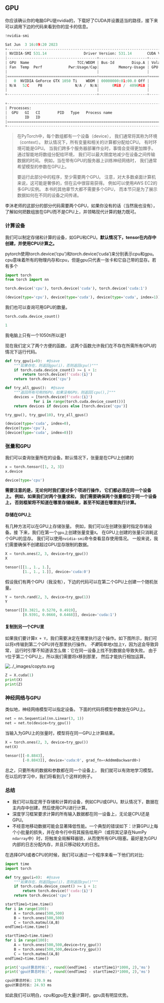 ## GPU

你应该确认你的电脑GPU是nvidia的，下载好了CUDA并设置适当的路径，接下来可以调用下边的代码来看到你的显卡的信息。

```python
!nvidia-smi
```

```python
Sat Jun  3 16:09:20 2023       
+---------------------------------------------------------------------------------------+
| NVIDIA-SMI 531.14                 Driver Version: 531.14       CUDA Version: 12.1     |
|-----------------------------------------+----------------------+----------------------+
| GPU  Name                      TCC/WDDM | Bus-Id        Disp.A | Volatile Uncorr. ECC |
| Fan  Temp  Perf            Pwr:Usage/Cap|         Memory-Usage | GPU-Util  Compute M. |
|                                         |                      |               MIG M. |
|=========================================+======================+======================|
|   0  NVIDIA GeForce GTX 1050 Ti    WDDM | 00000000:01:00.0 Off |                  N/A |
| N/A   52C    P8               N/A /  N/A|      0MiB /  4096MiB |      1%      Default |
|                                         |                      |                  N/A |
+-----------------------------------------+----------------------+----------------------+
                                                                                         
+---------------------------------------------------------------------------------------+
| Processes:                                                                            |
|  GPU   GI   CI        PID   Type   Process name                            GPU Memory |
|        ID   ID                                                             Usage      |
|=======================================================================================|
+---------------------------------------------------------------------------------------+
```

> 在PyTorch中，每个数组都有一个设备（device）， 我们通常将其称为环境（context）。 默认情况下，所有变量和相关的计算都分配给CPU。 有时环境可能是GPU。 当我们跨多个服务器部署作业时，事情会变得更加棘手。 通过智能地将数组分配给环境， 我们可以最大限度地减少在设备之间传输数据的时间。 例如，当在带有GPU的服务器上训练神经网络时， 我们通常希望模型的参数在GPU上。
>
> 要运行此部分中的程序，至少需要两个GPU。 注意，对大多数桌面计算机来说，这可能是奢侈的，但在云中很容易获得。 例如可以使用AWS EC2的多GPU实例。 本书的其他章节大都不需要多个GPU， 而本节只是为了展示数据如何在不同的设备之间传递。

李沐老师的这部分的部分代码需要两个GPU，如果你没有的话（当然我也没有），了解如何把数组放在GPU而不是CPU上，并领略现代计算的魅力既可。

### 计算设备

我们可以制定存储和计算的设备，如GPU和CPU。**默认情况下，tensor在内存中创建，并使用CPU计算之。**

pytorch使用torch.device(‘cpu’)和torch.device(‘cuda’)来分别表示cpu和gpu。cpu意味着所有的物理内存和cpu，但是gpu只代表一张卡和它自己带的显存。若有多个

```python
import torch
from torch import nn

torch.device('cpu'), torch.device('cuda'), torch.device('cuda:1')
```

```python
(device(type='cpu'), device(type='cuda'), device(type='cuda', index=1))
```

我们也可以查询可用GPU的数量。

```python
torch.cuda.device_count()
```

```python
1
```

我电脑上只有一个1050ti所以是1

现在我们定义了两个方便的函数， 这两个函数允许我们在不存在所需所有GPU的情况下运行代码。

```python
def try_gpu(i=0):  #@save
    """如果存在，则返回gpu(i)，否则返回cpu()"""
    if torch.cuda.device_count() >= i + 1:
        return torch.device(f'cuda:{i}')
    return torch.device('cpu')

def try_all_gpus():  #@save
    """返回所有可用的GPU，如果没有GPU，则返回[cpu(),]"""
    devices = [torch.device(f'cuda:{i}')
             for i in range(torch.cuda.device_count())]
    return devices if devices else [torch.device('cpu')]

try_gpu(), try_gpu(10), try_all_gpus()
```

  ```python
(device(type='cuda', index=0),
 device(type='cpu'),
 [device(type='cuda', index=0)])
  ```



### 张量和GPU

我们可以查询张量所在的设备。默认情况下，张量是在CPU上创建的

```python
x = torch.tensor([1, 2, 3])
x.device
```

```python
device(type='cpu')
```

**需要注意的是，无论何时我们要对多个项进行操作， 它们都必须在同一个设备上。 例如，如果我们对两个张量求和， 我们需要确保两个张量都位于同一个设备上， 否则框架将不知道在哪里存储结果，甚至不知道在哪里执行计算。**  

#### 存储在GPU上

有几种方法可以在GPU上存储张量。 例如，我们可以在创建张量时指定存储设备。接 下来，我们在第一个`gpu`上创建张量变量`X`。 在GPU上创建的张量只消耗这个GPU的显存。 我们可以使用`nvidia-smi`命令查看显存使用情况。 一般来说，我们需要确保不创建超过GPU显存限制的数据。

```python
X = torch.ones(2, 3, device=try_gpu())
X
```

```python
tensor([[1., 1., 1.],
        [1., 1., 1.]], device='cuda:0')
```

假设我们有两个GPU（我没有），下边的代码可以在第二个GPU上创建一个随机张量。

```python
Y = torch.rand(2, 3, device=try_gpu(1))
Y
```

```python
tensor([[0.3821, 0.5270, 0.4919],
        [0.9391, 0.0660, 0.6468]], device='cuda:1')
```

#### 复制到另一个CPU里

如果我们要计算`X + Y`，我们需要决定在哪里执行这个操作。如下图所示，我们可以将`X`传输到第二个GPU并在那里执行操作。 *不要*简单地`X`加上`Y`，因为这会导致异常， 运行时引擎不知道该怎么做：它在同一设备上找不到数据会导致失败。 由于`Y`位于第二个GPU上，所以我们需要将`X`移到那里， 然后才能执行相加运算。

![../_images/copyto.svg](C:\Users\裴英豪\Desktop\思维导图总结\第二个月\深度学习笔记\source\copyto.svg)

```python
Z = X.cuda(1)
print(X)
print(Z)
```





### 神经网络与GPU

类似地，神经网络模型可以指定设备。 下面的代码将模型参数放在GPU上。

```python
net = nn.Sequential(nn.Linear(3, 1))
net = net.to(device=try_gpu())
```

  

当输入为GPU上的张量时，模型将在同一GPU上计算结果。

```python
X = torch.ones(2, 3, device=try_gpu())
net(X)
```

```python
tensor([[-0.8843],
        [-0.8843]], device='cuda:0', grad_fn=<AddmmBackward0>)
```

总之，只要所有的数据和参数都在同一个设备上， 我们就可以有效地学习模型。 在以后的学习中，我们将看到几个这样的例子。


  ### 总结

- 我们可以指定用于存储和计算的设备，例如CPU或GPU。默认情况下，数据在主内存中创建，然后使用CPU进行计算。
- 深度学习框架要求计算的所有输入数据都在同一设备上，无论是CPU还是GPU。
- 不经意地移动数据可能会显著降低性能。一个典型的错误如下：计算GPU上每个小批量的损失，并在命令行中将其报告给用户（或将其记录在NumPy `ndarray`中）时，将触发全局解释器锁，从而使所有GPU阻塞。最好是为GPU内部的日志分配内存，并且只移动较大的日志。



在选择GPU或者CPU的时候，我们可以通过一个程序来看一下他们的对比:

```python
import time
import torch

def try_gpu(i=0):  #@save
    """如果存在，则返回gpu(i)，否则返回cpu()"""
    if torch.cuda.device_count() >= i + 1:
        return torch.device(f'cuda:{i}')
    return torch.device('cpu')

startTime1=time.time()
for i in range(100):
    A = torch.ones(500,500)
    B = torch.ones(500,500)
    C = torch.matmul(A,B)
endTime1=time.time()

startTime2=time.time()
for i in range(100):
    A = torch.ones(500,500,device=try_gpu())
    B = torch.ones(500,500,device=try_gpu())
    C = torch.matmul(A,B)
endTime2=time.time()

print('cpu计算总时长:', round((endTime1 - startTime1)*1000, 2),'ms')
print('gpu计算总时长:', round((endTime2 - startTime2)*1000, 2),'ms')
```

```python
cpu计算总时长: 170.9 ms
gpu计算总时长: 24.93 ms
```

如此我们可以明白，cpu和gpu在大量计算时，gpu具有明显优势。